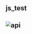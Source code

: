 

## js_test 





## ![api](http://www.filltext.com/?rows=10&fname={firstName}&lname={lastName}&category=[%22category1%22,%22category2%22,%22category3%22]&pretty=true)